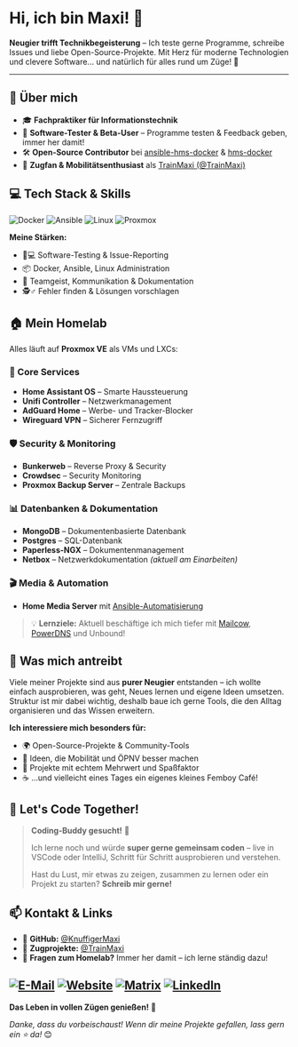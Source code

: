 # Hi, ich bin Maxi! 👋

**Neugier trifft Technikbegeisterung** – Ich teste gerne Programme, schreibe Issues und liebe Open-Source-Projekte. Mit Herz für moderne Technologien und clevere Software... und natürlich für alles rund um Züge! 🚄

---

## 🎯 Über mich

- 🎓 **Fachpraktiker für Informationstechnik** 
- 🧪 **Software-Tester & Beta-User** – Programme testen & Feedback geben, immer her damit!
- 🛠️ **Open-Source Contributor** bei [ansible-hms-docker](https://github.com/ahembree/ansible-hms-docker) & [hms-docker](https://github.com/ahembree/hms-docker)
- 🚂 **Zugfan & Mobilitätsenthusiast** als [TrainMaxi (@TrainMaxi)](https://github.com/TrainMaxi)

## 💻 Tech Stack & Skills

![Docker](https://img.shields.io/badge/Docker-2496ED?style=flat&logo=docker&logoColor=white)
![Ansible](https://img.shields.io/badge/Ansible-EE0000?style=flat&logo=ansible&logoColor=white)
![Linux](https://img.shields.io/badge/Linux-FCC624?style=flat&logo=linux&logoColor=black)
![Proxmox](https://img.shields.io/badge/Proxmox-E57000?style=flat&logo=proxmox&logoColor=white)

**Meine Stärken:**
- 🧑💻 Software-Testing & Issue-Reporting
- 📦 Docker, Ansible, Linux Administration
- 🤝 Teamgeist, Kommunikation & Dokumentation
- 🕵️♂️ Fehler finden & Lösungen vorschlagen

## 🏠 Mein Homelab

Alles läuft auf **Proxmox VE** als VMs und LXCs:

### 🔧 Core Services
- **Home Assistant OS** – Smarte Haussteuerung
- **Unifi Controller** – Netzwerkmanagement
- **AdGuard Home** – Werbe- und Tracker-Blocker
- **Wireguard VPN** – Sicherer Fernzugriff

### 🛡️ Security & Monitoring
- **Bunkerweb** – Reverse Proxy & Security
- **Crowdsec** – Security Monitoring
- **Proxmox Backup Server** – Zentrale Backups

### 📊 Datenbanken & Dokumentation
- **MongoDB** – Dokumentenbasierte Datenbank
- **Postgres** – SQL-Datenbank
- **Paperless-NGX** – Dokumentenmanagement
- **Netbox** – Netzwerkdokumentation *(aktuell am Einarbeiten)*

### 🎬 Media & Automation
- **Home Media Server** mit [Ansible-Automatisierung](https://github.com/ahembree/ansible-hms-docker)

> 💡 **Lernziele:** Aktuell beschäftige ich mich tiefer mit [Mailcow](https://github.com/mailcow/mailcow-dockerized), [PowerDNS](https://github.com/PowerDNS/pdns) und Unbound!

## 🚀 Was mich antreibt

Viele meiner Projekte sind aus **purer Neugier** entstanden – ich wollte einfach ausprobieren, was geht, Neues lernen und eigene Ideen umsetzen. Struktur ist mir dabei wichtig, deshalb baue ich gerne Tools, die den Alltag organisieren und das Wissen erweitern.

**Ich interessiere mich besonders für:**
- 🌍 Open-Source-Projekte & Community-Tools
- 🚌 Ideen, die Mobilität und ÖPNV besser machen
- 🎯 Projekte mit echtem Mehrwert und Spaßfaktor
- ☕ ...und vielleicht eines Tages ein eigenes kleines Femboy Café!

## 🤝 Let's Code Together!

> **Coding-Buddy gesucht!** 👥
> 
> Ich lerne noch und würde **super gerne gemeinsam coden** – live in VSCode oder IntelliJ, Schritt für Schritt ausprobieren und verstehen.
> 
> Hast du Lust, mir etwas zu zeigen, zusammen zu lernen oder ein Projekt zu starten? **Schreib mir gerne!** 

## 📫 Kontakt & Links

- 🐙 **GitHub:** [@KnuffigerMaxi](https://github.com/KnuffigerMaxi)
- 🚂 **Zugprojekte:** [@TrainMaxi](https://github.com/TrainMaxi)
- 💬 **Fragen zum Homelab?** Immer her damit – ich lerne ständig dazu!

[![E-Mail](https://img.shields.io/badge/E--Mail-knuffigermax@gmail.com-blue?logo=gmail&logoColor=white&style=for-the-badge)](mailto:knuffigermax@gmail.com)
[![Website](https://img.shields.io/badge/Website-maxi.home64.de-4E9A06?logo=firefox-browser&logoColor=white&style=for-the-badge)](https://maxi.home64.de)
[![Matrix](https://img.shields.io/badge/Matrix-%40femboymaxi%3Atchncs.de-13B37B?logo=matrix&logoColor=white&style=for-the-badge)](https://matrix.to/#/@femboymaxi:tchncs.de)
[![LinkedIn](https://img.shields.io/badge/LinkedIn-blue?logo=linkedin&logoColor=white&style=for-the-badge)](https://www.linkedin.com/in/knuffigercarsten/)
---

**Das Leben in vollen Zügen genießen!** 🚆

*Danke, dass du vorbeischaust! Wenn dir meine Projekte gefallen, lass gern ein ⭐️ da!* 😊
